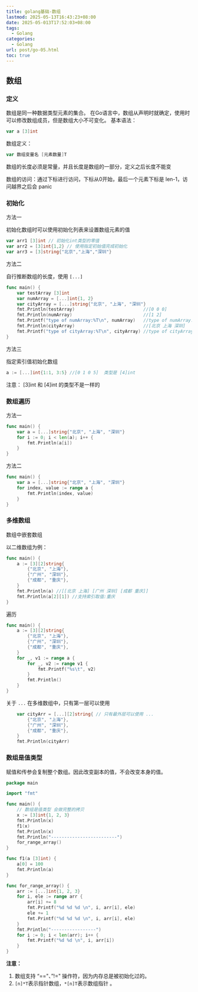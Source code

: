 ```yaml
---
title: golang基础-数组
lastmod: 2025-05-13T16:43:23+08:00
date: 2025-05-013T17:52:03+08:00
tags:
  - Golang
categories:
  - Golang
url: post/go-05.html
toc: true
---
```


## 数组

### 定义

数组是同一种数据类型元素的集合。 在Go语言中，数组从声明时就确定，使用时可以修改数组成员，但是数组大小不可变化。 基本语法：

```go
var a [3]int
```

数组定义：

```go
var 数组变量名 [元素数量]T
```

数组的长度必须是常量，并且长度是数组的一部分，定义之后长度不能变

数组的访问：通过下标进行访问，下标从0开始，最后一个元素下标是 len-1，访问越界之后会 panic

### 初始化

方法一

初始化数组时可以使用初始化列表来设置数组元素的值

```go
var arr1 [3]int // 初始化int类型的零值
var arr2 = [3]int{1,2} // 使用指定初始值完成初始化
var arr3 = [3]string{"北京","上海","深圳"}
```

方法二

自行推断数组的长度，使用 `[...]`

```go
func main() {
	var testArray [3]int
	var numArray = [...]int{1, 2}
	var cityArray = [...]string{"北京", "上海", "深圳"}
	fmt.Println(testArray)                          //[0 0 0]
	fmt.Println(numArray)                           //[1 2]
	fmt.Printf("type of numArray:%T\n", numArray)   //type of numArray:[2]int
	fmt.Println(cityArray)                          //[北京 上海 深圳]
	fmt.Printf("type of cityArray:%T\n", cityArray) //type of cityArray:[3]string
}
```

方法三

指定索引值初始化数组

```go
a := [...]int{1:1, 3:5} //[0 1 0 5]  类型是 [4]int
```

注意： [3]int  和 [4]int 的类型不是一样的

### 数组遍历

方法一

```go
func main() {
	var a = [...]string{"北京", "上海", "深圳"}
	for i := 0; i < len(a); i++ {
		fmt.Println(a[i])
	}
}

```

方法二

```go
func main() {
	var a = [...]string{"北京", "上海", "深圳"}
	for index, value := range a {
		fmt.Println(index, value)
	}
}
```

### 多维数组

数组中嵌套数组

以二维数组为例：

```go
func main() {
	a := [3][2]string{
		{"北京", "上海"},
		{"广州", "深圳"},
		{"成都", "重庆"},
	}
	fmt.Println(a) //[[北京 上海] [广州 深圳] [成都 重庆]]
	fmt.Println(a[2][1]) //支持索引取值:重庆
}
```

遍历

```go
func main() {
	a := [3][2]string{
		{"北京", "上海"},
		{"广州", "深圳"},
		{"成都", "重庆"},
	}
	for _, v1 := range a {
		for _, v2 := range v1 {
			fmt.Printf("%s\t", v2)
		}
		fmt.Println()
	}
}
```

关于 `...`  在多维数组中，只有第一层可以使用

```go
	var cityArr = [...][2]string{ // 只有最外层可以使用 ...
		{"北京", "上海"},
		{"广州", "深圳"},
		{"成都", "重庆"},
	}
	fmt.Println(cityArr)
```

### 数组是值类型

赋值和传参会复制整个数组。因此改变副本的值，不会改变本身的值。

```go
package main

import "fmt"

func main() {
	// 数组是值类型 会做完整的拷贝
	x := [3]int{1, 2, 3}
	fmt.Println(x)
	f1(x)
	fmt.Println(x)
	fmt.Println("-------------------------")
	for_range_array()
}

func f1(a [3]int) {
	a[0] = 100
	fmt.Println(a)
}

func for_range_array() {
	arr := [...]int{1, 2, 3}
	for i, ele := range arr {
		arr[i] += 8
		fmt.Printf("%d %d %d \n", i, arr[i], ele)
		ele += 1
		fmt.Printf("%d %d %d \n", i, arr[i], ele)
	}
	fmt.Println("-----------------")
	for i := 0; i < len(arr); i++ {
		fmt.Printf("%d %d \n", i, arr[i])
	}
}

```

**注意：**

1. 数组支持 “=="、”!=" 操作符，因为内存总是被初始化过的。
2. `[n]*T`表示指针数组，`*[n]T`表示数组指针 。